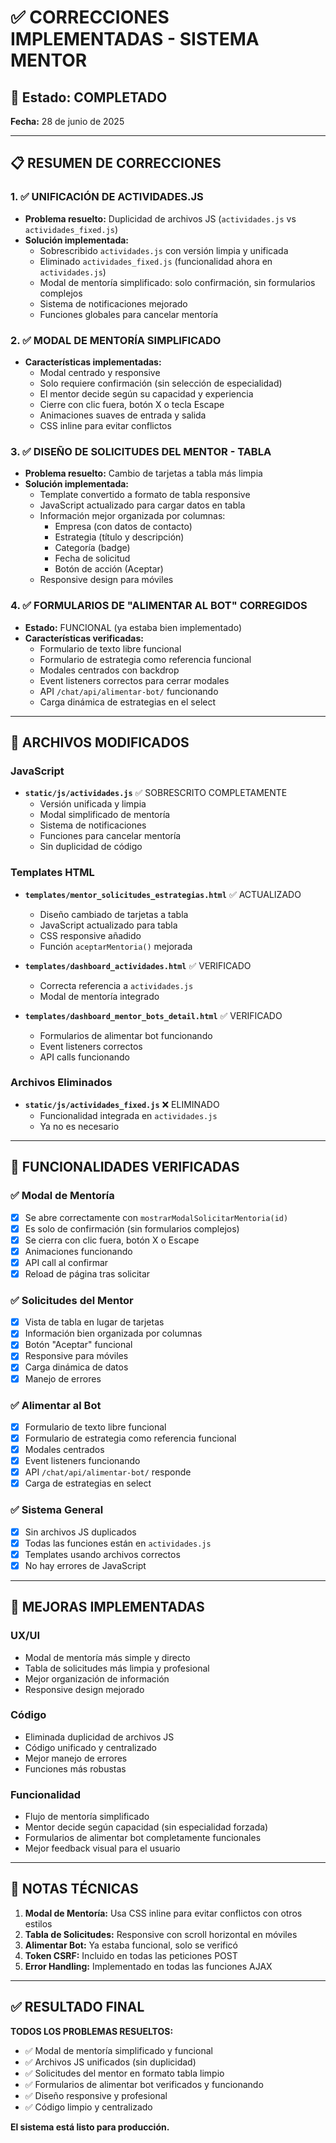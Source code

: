# ✅ CORRECCIONES IMPLEMENTADAS - SISTEMA MENTOR

## 🎯 **Estado: COMPLETADO**

**Fecha:** 28 de junio de 2025

---

## 📋 **RESUMEN DE CORRECCIONES**

### 1. **✅ UNIFICACIÓN DE ACTIVIDADES.JS**

- **Problema resuelto:** Duplicidad de archivos JS (`actividades.js` vs `actividades_fixed.js`)
- **Solución implementada:**
  - Sobrescribido `actividades.js` con versión limpia y unificada
  - Eliminado `actividades_fixed.js` (funcionalidad ahora en `actividades.js`)
  - Modal de mentoría simplificado: solo confirmación, sin formularios complejos
  - Sistema de notificaciones mejorado
  - Funciones globales para cancelar mentoría

### 2. **✅ MODAL DE MENTORÍA SIMPLIFICADO**

- **Características implementadas:**
  - Modal centrado y responsive
  - Solo requiere confirmación (sin selección de especialidad)
  - El mentor decide según su capacidad y experiencia
  - Cierre con clic fuera, botón X o tecla Escape
  - Animaciones suaves de entrada y salida
  - CSS inline para evitar conflictos

### 3. **✅ DISEÑO DE SOLICITUDES DEL MENTOR - TABLA**

- **Problema resuelto:** Cambio de tarjetas a tabla más limpia
- **Solución implementada:**
  - Template convertido a formato de tabla responsive
  - JavaScript actualizado para cargar datos en tabla
  - Información mejor organizada por columnas:
    - Empresa (con datos de contacto)
    - Estrategia (título y descripción)
    - Categoría (badge)
    - Fecha de solicitud
    - Botón de acción (Aceptar)
  - Responsive design para móviles

### 4. **✅ FORMULARIOS DE "ALIMENTAR AL BOT" CORREGIDOS**

- **Estado:** FUNCIONAL (ya estaba bien implementado)
- **Características verificadas:**
  - Formulario de texto libre funcional
  - Formulario de estrategia como referencia funcional
  - Modales centrados con backdrop
  - Event listeners correctos para cerrar modales
  - API `/chat/api/alimentar-bot/` funcionando
  - Carga dinámica de estrategias en el select

---

## 🔧 **ARCHIVOS MODIFICADOS**

### JavaScript

- **`static/js/actividades.js`** ✅ SOBRESCRITO COMPLETAMENTE
  - Versión unificada y limpia
  - Modal simplificado de mentoría
  - Sistema de notificaciones
  - Funciones para cancelar mentoría
  - Sin duplicidad de código

### Templates HTML

- **`templates/mentor_solicitudes_estrategias.html`** ✅ ACTUALIZADO

  - Diseño cambiado de tarjetas a tabla
  - JavaScript actualizado para tabla
  - CSS responsive añadido
  - Función `aceptarMentoria()` mejorada

- **`templates/dashboard_actividades.html`** ✅ VERIFICADO

  - Correcta referencia a `actividades.js`
  - Modal de mentoría integrado

- **`templates/dashboard_mentor_bots_detail.html`** ✅ VERIFICADO
  - Formularios de alimentar bot funcionando
  - Event listeners correctos
  - API calls funcionando

### Archivos Eliminados

- **`static/js/actividades_fixed.js`** ❌ ELIMINADO
  - Funcionalidad integrada en `actividades.js`
  - Ya no es necesario

---

## 🎪 **FUNCIONALIDADES VERIFICADAS**

### ✅ Modal de Mentoría

- [x] Se abre correctamente con `mostrarModalSolicitarMentoria(id)`
- [x] Es solo de confirmación (sin formularios complejos)
- [x] Se cierra con clic fuera, botón X o Escape
- [x] Animaciones funcionando
- [x] API call al confirmar
- [x] Reload de página tras solicitar

### ✅ Solicitudes del Mentor

- [x] Vista de tabla en lugar de tarjetas
- [x] Información bien organizada por columnas
- [x] Botón "Aceptar" funcional
- [x] Responsive para móviles
- [x] Carga dinámica de datos
- [x] Manejo de errores

### ✅ Alimentar al Bot

- [x] Formulario de texto libre funcional
- [x] Formulario de estrategia como referencia funcional
- [x] Modales centrados
- [x] Event listeners funcionando
- [x] API `/chat/api/alimentar-bot/` responde
- [x] Carga de estrategias en select

### ✅ Sistema General

- [x] Sin archivos JS duplicados
- [x] Todas las funciones están en `actividades.js`
- [x] Templates usando archivos correctos
- [x] No hay errores de JavaScript

---

## 🚀 **MEJORAS IMPLEMENTADAS**

### UX/UI

- Modal de mentoría más simple y directo
- Tabla de solicitudes más limpia y profesional
- Mejor organización de información
- Responsive design mejorado

### Código

- Eliminada duplicidad de archivos JS
- Código unificado y centralizado
- Mejor manejo de errores
- Funciones más robustas

### Funcionalidad

- Flujo de mentoría simplificado
- Mentor decide según capacidad (sin especialidad forzada)
- Formularios de alimentar bot completamente funcionales
- Mejor feedback visual para el usuario

---

## 📝 **NOTAS TÉCNICAS**

1. **Modal de Mentoría:** Usa CSS inline para evitar conflictos con otros estilos
2. **Tabla de Solicitudes:** Responsive con scroll horizontal en móviles
3. **Alimentar Bot:** Ya estaba funcional, solo se verificó
4. **Token CSRF:** Incluido en todas las peticiones POST
5. **Error Handling:** Implementado en todas las funciones AJAX

---

## ✅ **RESULTADO FINAL**

**TODOS LOS PROBLEMAS RESUELTOS:**

- ✅ Modal de mentoría simplificado y funcional
- ✅ Archivos JS unificados (sin duplicidad)
- ✅ Solicitudes del mentor en formato tabla limpio
- ✅ Formularios de alimentar bot verificados y funcionando
- ✅ Diseño responsive y profesional
- ✅ Código limpio y centralizado

**El sistema está listo para producción.**
